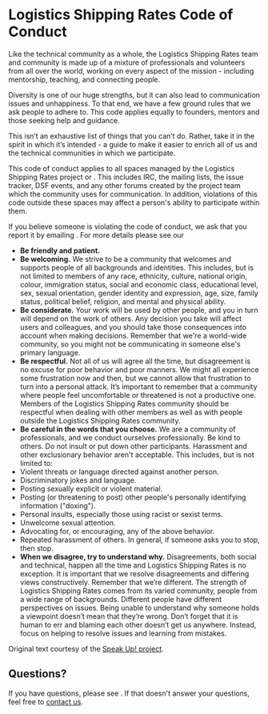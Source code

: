 # Logistics Shipping Rates Code of Conduct

Like the technical community as a whole, the Logistics Shipping Rates team and community is made up of a mixture of professionals and volunteers from all over the world, working on every aspect of the mission - including mentorship, teaching, and connecting people.

Diversity is one of our huge strengths, but it can also lead to communication issues and unhappiness. To that end, we have a few ground rules that we ask people to adhere to. This code applies equally to founders, mentors and those seeking help and guidance.

This isn’t an exhaustive list of things that you can’t do. Rather, take it in the spirit in which it’s intended - a guide to make it easier to enrich all of us and the technical communities in which we participate.

This code of conduct applies to all spaces managed by the Logistics Shipping Rates project or . This includes IRC, the mailing lists, the issue tracker, DSF events, and any other forums created by the project team which the community uses for communication. In addition, violations of this code outside these spaces may affect a person's ability to participate within them.

If you believe someone is violating the code of conduct, we ask that you report it by emailing [](mailto:). For more details please see our 

- **Be friendly and patient.**
- **Be welcoming.** We strive to be a community that welcomes and supports people of all backgrounds and identities. This includes, but is not limited to members of any race, ethnicity, culture, national origin, colour, immigration status, social and economic class, educational level, sex, sexual orientation, gender identity and expression, age, size, family status, political belief, religion, and mental and physical ability.
- **Be considerate.** Your work will be used by other people, and you in turn will depend on the work of others. Any decision you take will affect users and colleagues, and you should take those consequences into account when making decisions. Remember that we're a world-wide community, so you might not be communicating in someone else's primary language.
- **Be respectful.** Not all of us will agree all the time, but disagreement is no excuse for poor behavior and poor manners. We might all experience some frustration now and then, but we cannot allow that frustration to turn into a personal attack. It’s important to remember that a community where people feel uncomfortable or threatened is not a productive one. Members of the Logistics Shipping Rates community should be respectful when dealing with other members as well as with people outside the Logistics Shipping Rates community.
- **Be careful in the words that you choose.** We are a community of professionals, and we conduct ourselves professionally. Be kind to others. Do not insult or put down other participants. Harassment and other exclusionary behavior aren't acceptable. This includes, but is not limited to: 
 - Violent threats or language directed against another person.
 - Discriminatory jokes and language.
 - Posting sexually explicit or violent material.
 - Posting (or threatening to post) other people's personally identifying information ("doxing").
 - Personal insults, especially those using racist or sexist terms.
 - Unwelcome sexual attention.
 - Advocating for, or encouraging, any of the above behavior.
 - Repeated harassment of others. In general, if someone asks you to stop, then stop.
- **When we disagree, try to understand why.** Disagreements, both social and technical, happen all the time and Logistics Shipping Rates is no exception. It is important that we resolve disagreements and differing views constructively. Remember that we’re different. The strength of Logistics Shipping Rates comes from its varied community, people from a wide range of backgrounds. Different people have different perspectives on issues. Being unable to understand why someone holds a viewpoint doesn’t mean that they’re wrong. Don’t forget that it is human to err and blaming each other doesn’t get us anywhere. Instead, focus on helping to resolve issues and learning from mistakes.

Original text courtesy of the [Speak Up! project](http://web.archive.org/web/20141109123859/http://speakup.io/coc.html).

## Questions?

If you have questions, please see . If that doesn't answer your questions, feel free to [contact us](mailto:).
